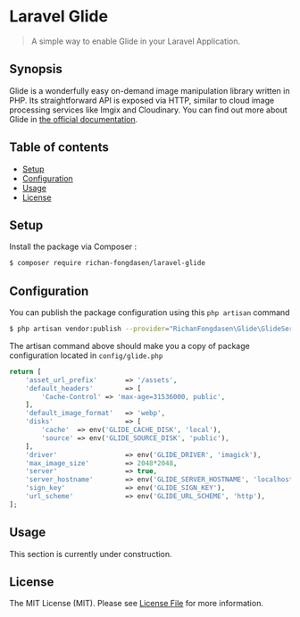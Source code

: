 
# Laravel Glide

> A simple way to enable Glide in your Laravel Application.

## Synopsis

Glide is a wonderfully easy on-demand image manipulation library written in PHP. Its straightforward API is exposed via HTTP, similar to cloud image processing services like Imgix and Cloudinary.
You can find out more about Glide in [the official documentation](https://glide.thephpleague.com/).

## Table of contents

* [Setup](#setup)
* [Configuration](#configuration)
* [Usage](#usage)
* [License](#license)

## Setup

Install the package via Composer :

```sh
$ composer require richan-fongdasen/laravel-glide
```

## Configuration

You can publish the package configuration using this ``php artisan`` command

```sh
$ php artisan vendor:publish --provider="RichanFongdasen\Glide\GlideServiceProvider"
```

The artisan command above should make you a copy of package configuration located in ``config/glide.php``

```php
return [
    'asset_url_prefix'       => '/assets',
    'default_headers'        => [
        'Cache-Control' => 'max-age=31536000, public',
    ],
    'default_image_format'   => 'webp',
    'disks'                  => [
        'cache'  => env('GLIDE_CACHE_DISK', 'local'),
        'source' => env('GLIDE_SOURCE_DISK', 'public'),
    ],
    'driver'                 => env('GLIDE_DRIVER', 'imagick'),
    'max_image_size'         => 2048*2048,
    'server'                 => true,
    'server_hostname'        => env('GLIDE_SERVER_HOSTNAME', 'localhost:8000'),
    'sign_key'               => env('GLIDE_SIGN_KEY'),
    'url_scheme'             => env('GLIDE_URL_SCHEME', 'http'),
];
```

## Usage

This section is currently under construction.

## License

The MIT License (MIT). Please see [License File](LICENSE.md) for more information.
